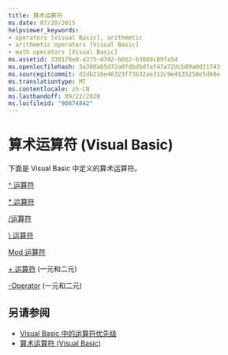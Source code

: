 ```yaml
---
title: 算术运算符
ms.date: 07/20/2015
helpviewer_keywords:
- operators [Visual Basic], arithmetic
- arithmetic operators [Visual Basic]
- math operators [Visual Basic]
ms.assetid: 330178e0-a375-4742-b662-b3080c89fa54
ms.openlocfilehash: 3a300ab5d72a0fdbdbdfaf47a72dcb89a0d21743
ms.sourcegitcommit: d2db216e46323f73b32ae312c9e4135258e5d68e
ms.translationtype: MT
ms.contentlocale: zh-CN
ms.lasthandoff: 09/22/2020
ms.locfileid: "90874842"
---
```

# <a name="arithmetic-operators-visual-basic"></a>算术运算符 (Visual Basic)

下面是 Visual Basic 中定义的算术运算符。  
  
 [^ 运算符](exponentiation-operator.md)  
  
 [* 运算符](multiplication-operator.md)  
  
 [/运算符](floating-point-division-operator.md)  
  
 [\ 运算符](integer-division-operator.md)  
  
 [Mod 运算符](mod-operator.md)  
  
 [+ 运算符](addition-operator.md) (一元和二元)   
  
 [-Operator](subtraction-operator.md) (一元和二元)   
  
## <a name="see-also"></a>另请参阅

- [Visual Basic 中的运算符优先级](operator-precedence.md)
- [算术运算符 (Visual Basic)](../../programming-guide/language-features/operators-and-expressions/arithmetic-operators.md)
